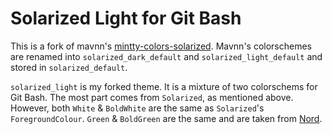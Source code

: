# Solarized Light for Git Bash

This is a fork of mavnn's [mintty-colors-solarized](https://github.com/mavnn/mintty-colors-solarized). Mavnn's colorschemes are renamed into `solarized_dark_default` and `solarized_light_default` and stored in `solarized_default`.

`solarized_light` is my forked theme. It is a mixture of two colorschems for Git Bash. The most part comes from `Solarized`, as mentioned above. However, both `White` & `BoldWhite` are the same as `Solarized`'s `ForegroundColour`. `Green` & `BoldGreen` are the same and are taken from [Nord](https://github.com/nordtheme/mintty).

